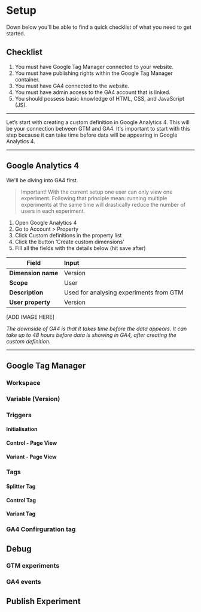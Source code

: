 # Setup

Down below you'll be able to find a quick checklist of what you need to get started.

## Checklist

1. You must have Google Tag Manager connected to your website.
2. You must have publishing rights within the Google Tag Manager container.
3. You must have GA4 connected to the website.
4. You must have admin access to the GA4 account that is linked.
5. You should possess basic knowledge of HTML, CSS, and JavaScript (JS).

---

Let’s start with creating a custom definition in Google Analytics 4. This will be your connection between GTM and GA4. It's important to start with this step because it can take time before data will be appearing in Google Analytics 4.

---

## Google Analytics 4
We'll be diving into GA4 first.

> Important! With the current setup one user can only view one experiment. Following that principle mean: running multiple experiments at the same time will drastically reduce the number of users in each experiment.

1. Open Google Analytics 4
2. Go to Account > Property
3. Click Custom definitions in the property list
4. Click the button ‘Create custom dimensions’
5. Fill all the fields with the details below (hit save after)

| Field         | Input           |
| ------------- |:-------------|
| **Dimension name**    | Version |
| **Scope**   | User      |
| **Description** | Used for analysing experiments from GTM      |
| **User property** | Version      |

[ADD IMAGE HERE]

*The downside of GA4 is that it takes time before the data appears. It can take up to 48 hours before data is showing in GA4, after creating the custom definition.*

---

## Google Tag Manager

### Workspace

### Variable (Version)

### Triggers

#### Initialisation

#### Control - Page View

#### Variant - Page View

### Tags

#### Splitter Tag

#### Control Tag

#### Variant Tag

### GA4 Confirguration tag

## Debug

### GTM experiments

### GA4 events

## Publish Experiment